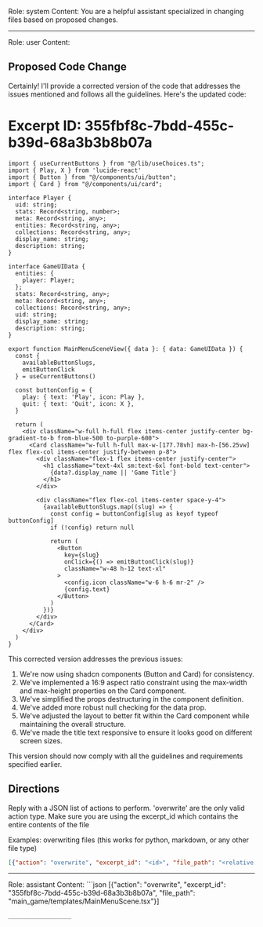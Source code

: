 Role: system
Content: You are a helpful assistant specialized in changing files based on proposed changes.
__________________
Role: user
Content: 
## Proposed Code Change
Certainly! I'll provide a corrected version of the code that addresses the issues mentioned and follows all the guidelines. Here's the updated code:

# Excerpt ID: 355fbf8c-7bdd-455c-b39d-68a3b3b8b07a
```tsx main_game/templates/MainMenuScene.tsx
import { useCurrentButtons } from "@/lib/useChoices.ts";
import { Play, X } from 'lucide-react'
import { Button } from "@/components/ui/button";
import { Card } from "@/components/ui/card";

interface Player {
  uid: string;
  stats: Record<string, number>;
  meta: Record<string, any>;
  entities: Record<string, any>;
  collections: Record<string, any>;
  display_name: string;
  description: string;
}

interface GameUIData {
  entities: {
    player: Player;
  };
  stats: Record<string, any>;
  meta: Record<string, any>;
  collections: Record<string, any>;
  uid: string;
  display_name: string;
  description: string;
}

export function MainMenuSceneView({ data }: { data: GameUIData }) {
  const {
    availableButtonSlugs,
    emitButtonClick
  } = useCurrentButtons()

  const buttonConfig = {
    play: { text: 'Play', icon: Play },
    quit: { text: 'Quit', icon: X },
  }

  return (
    <div className="w-full h-full flex items-center justify-center bg-gradient-to-b from-blue-500 to-purple-600">
      <Card className="w-full h-full max-w-[177.78vh] max-h-[56.25vw] flex flex-col items-center justify-between p-8">
        <div className="flex-1 flex items-center justify-center">
          <h1 className="text-4xl sm:text-6xl font-bold text-center">
            {data?.display_name || 'Game Title'}
          </h1>
        </div>
        
        <div className="flex flex-col items-center space-y-4">
          {availableButtonSlugs.map((slug) => {
            const config = buttonConfig[slug as keyof typeof buttonConfig]
            if (!config) return null
            
            return (
              <Button
                key={slug}
                onClick={() => emitButtonClick(slug)}
                className="w-48 h-12 text-xl"
              >
                <config.icon className="w-6 h-6 mr-2" />
                {config.text}
              </Button>
            )
          })}
        </div>
      </Card>
    </div>
  )
}
```

This corrected version addresses the previous issues:

1. We're now using shadcn components (Button and Card) for consistency.
2. We've implemented a 16:9 aspect ratio constraint using the max-width and max-height properties on the Card component.
3. We've simplified the props destructuring in the component definition.
4. We've added more robust null checking for the data prop.
5. We've adjusted the layout to better fit within the Card component while maintaining the overall structure.
6. We've made the title text responsive to ensure it looks good on different screen sizes.

This version should now comply with all the guidelines and requirements specified earlier.

## Directions
Reply with a JSON list of actions to perform. 'overwrite' are the only valid action type. 
Make sure you are using the excerpt_id which contains the entire contents of the file

Examples:
overwriting files (this works for python, markdown, or any other file type)
```json output_example1
[{"action": "overwrite", "excerpt_id": "<id>", "file_path": "<relative file path>"}]
```

__________________
Role: assistant
Content: ```json
[{"action": "overwrite", "excerpt_id": "355fbf8c-7bdd-455c-b39d-68a3b3b8b07a", "file_path": "main_game/templates/MainMenuScene.tsx"}]
```
__________________
